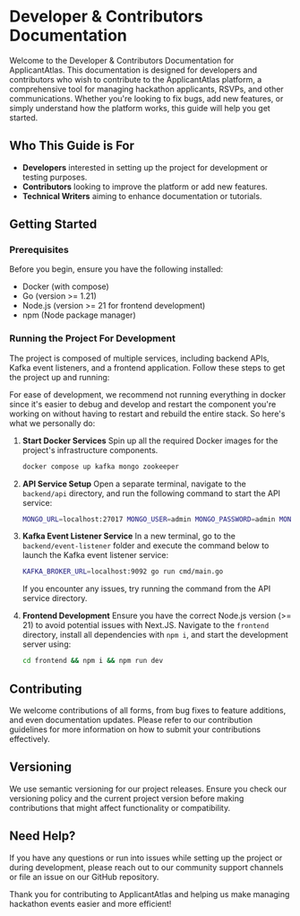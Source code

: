 # Developer & Contributors Documentation

Welcome to the Developer & Contributors Documentation for ApplicantAtlas. This documentation is designed for developers and contributors who wish to contribute to the ApplicantAtlas platform, a comprehensive tool for managing hackathon applicants, RSVPs, and other communications. Whether you're looking to fix bugs, add new features, or simply understand how the platform works, this guide will help you get started.

## Who This Guide is For
- **Developers** interested in setting up the project for development or testing purposes.
- **Contributors** looking to improve the platform or add new features.
- **Technical Writers** aiming to enhance documentation or tutorials.

## Getting Started

### Prerequisites
Before you begin, ensure you have the following installed:
- Docker (with compose)
- Go (version >= 1.21)
- Node.js (version >= 21 for frontend development)
- npm (Node package manager)

### Running the Project For Development
The project is composed of multiple services, including backend APIs, Kafka event listeners, and a frontend application. Follow these steps to get the project up and running:

For ease of development, we recommend not running everything in docker since it's easier to debug and develop and restart the component you're working on without having to restart and rebuild the entire stack. So here's what we personally do:

1. **Start Docker Services**
   Spin up all the required Docker images for the project's infrastructure components.
   ```bash
   docker compose up kafka mongo zookeeper
   ```

2. **API Service Setup**
   Open a separate terminal, navigate to the `backend/api` directory, and run the following command to start the API service:
   ```bash
   MONGO_URL=localhost:27017 MONGO_USER=admin MONGO_PASSWORD=admin MONGO_DB=app MONGO_AUTH_SOURCE=admin CORS_ALLOW_ORIGINS="*" JWT_SECRET_TOKEN="testtesttesttest" KAFKA_BROKER_URL=localhost:9092 go run cmd/main.go
   ```

3. **Kafka Event Listener Service**
   In a new terminal, go to the `backend/event-listener` folder and execute the command below to launch the Kafka event listener service:
   ```bash
   KAFKA_BROKER_URL=localhost:9092 go run cmd/main.go
   ```
   If you encounter any issues, try running the command from the API service directory.

4. **Frontend Development**
   Ensure you have the correct Node.js version (>= 21) to avoid potential issues with Next.JS. Navigate to the `frontend` directory, install all dependencies with `npm i`, and start the development server using:
   ```bash
   cd frontend && npm i && npm run dev
   ```

## Contributing
We welcome contributions of all forms, from bug fixes to feature additions, and even documentation updates. Please refer to our contribution guidelines for more information on how to submit your contributions effectively.

## Versioning
We use semantic versioning for our project releases. Ensure you check our versioning policy and the current project version before making contributions that might affect functionality or compatibility.

## Need Help?
If you have any questions or run into issues while setting up the project or during development, please reach out to our community support channels or file an issue on our GitHub repository.

Thank you for contributing to ApplicantAtlas and helping us make managing hackathon events easier and more efficient!